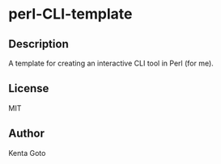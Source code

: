 # perl-CLI-template

## Description  
A template for creating an interactive CLI tool in Perl (for me).

## License  
MIT  

## Author  
Kenta Goto  
